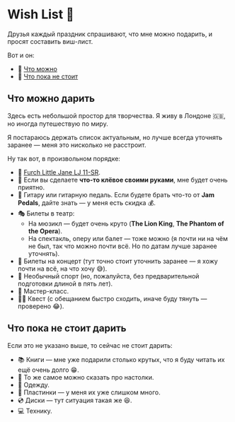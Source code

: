 # Wish List 🎁

Друзья каждый праздник спрашивают, что мне можно подарить, и просят составить виш-лист.

Вот и он:

- 🎁 [Что можно](#что-можно-дарить)
- 🚫 [Что пока не стоит](#что-пока-не-стоит-дарить)

## Что можно дарить

Здесь есть небольшой простор для творчества.
Я живу в Лондоне 🇬🇧, но иногда путешествую по миру.

Я постараюсь держать список актуальным, но лучше всегда уточнять заранее — меня это нисколько не расстроит.

Ну так вот, в произвольном порядке:

<!-- - [](https://www.amazon.co.uk/dp/) -->

- 🤑 [Furch Little Jane LJ 11-SR](https://rguitars.co.uk/products/furch-little-jane-lj-11-sr-deluxe-travel-acoustic-guitar).
- 🫶 Если вы сделаете **что-то клёвое своими руками**, мне будет очень приятно.
- 🎸 Гитару или гитарную педаль.
  Если будете брать что-то от **Jam Pedals**, дайте знать — у меня есть скидка 💰️.
- 🎭️ Билеты в театр:
  - На мюзикл — будет очень круто (**The Lion King**, **The Phantom of the Opera**).
  - На спектакль, оперу или балет — тоже можно (я почти ни на чём не был, так что можно почти всё. Но по датам лучше заранее уточнять).
- 🎤 Билеты на концерт (тут точно стоит уточнить заранее — я хожу почти на всё, на что хочу 😅).
- 💪 Необычный спорт (но, пожалуйста, без предварительной подготовки длиной в пять лет).
- 🎨 Мастер-класс.
- 🕵️‍♂️ Квест (с обещанием быстро сходить, иначе буду тянуть — проверено 😂).

## Что пока не стоит дарить

Если это не указано выше, то сейчас не стоит дарить:

- 📚️ Книги — мне уже подарили столько крутых, что я буду читать их ещё очень долго 😁.
- 🎲 То же самое можно сказать про настолки.
- 👕 Одежду.
- 📀 Пластинки — у меня их уже слишком много.
- 💿 Диски — тут ситуация такая же 😆.
- 💻 Технику.
